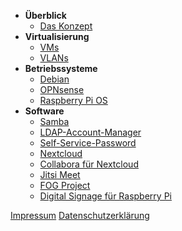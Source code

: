 <!-- docs/_sidebar.md -->
- **Überblick**
  - [Das Konzept](/)
- **Virtualisierung**
  - [VMs](virtualisierung/vms.md)
  - [VLANs](virtualisierung/vlans.md)
- **Betriebssysteme**
  - [Debian](betriebssysteme/debian.md)
  - [OPNsense](betriebssysteme/opnsense.md)
  - [Raspberry Pi OS](betriebssysteme/raspberry-pi-os.md)
- **Software**
  - [Samba](software/samba.md)
  - [LDAP-Account-Manager](software/ldap-account-manager.md)
  - [Self-Service-Password](software/self-service-password.md)
  - [Nextcloud](software/nextcloud.md)
  - [Collabora für Nextcloud](software/collabora-fuer-nextcloud.md)
  - [Jitsi Meet](software/jitsi-meet.md)
  - [FOG Project](software/fog-project.md)
  - [Digital Signage für Raspberry Pi](software/digital-signage-fuer-raspberry-pi.md)

[Impressum](impressum/)
[Datenschutzerklärung](datenschutzerklaerung/)